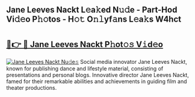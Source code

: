 ## Jane Leeves Nackt L𝚎a𝚔ed N𝚞𝚍e - Part-Hod Vi𝚍𝚎o P𝚑𝚘tos - H𝚘𝚝 O𝚗𝚕yf𝚊ns L𝚎a𝚔s W4hct

# <h2><a href="http://kf6mu0.oniu.top/?m=Jane+Leeves+Nackt">🔗👉 🔴 Jane Leeves Nackt P𝚑ot𝚘𝚜 V𝚒d𝚎o</a></h2>

[![Jane Leeves Nackt Nu𝚍e𝚜](https://i.imgur.com/0qMVB7G.gif)](http://kf6mu0.oniu.top/?m=Jane+Leeves+Nackt)
Social media innovator Jane Leeves Nackt, known for publishing dance and lifestyle material, consisting of presentations and personal blogs. Innovative director Jane Leeves Nackt, famed for their remarkable abilities and achievements in guiding film and theater productions.  
